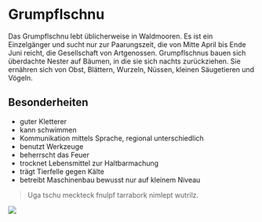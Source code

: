 # Grumpflschnu
Das Grumpflschnu lebt üblicherweise in Waldmooren. Es ist ein Einzelgänger und sucht nur zur Paarungszeit, die von Mitte April bis Ende Juni reicht, die Gesellschaft von Artgenossen. Grumpflschnus bauen sich überdachte Nester auf Bäumen, in die sie sich nachts zurückziehen. Sie ernähren sich von Obst, Blättern, Wurzeln, Nüssen, kleinen Säugetieren und Vögeln.
## Besonderheiten
* guter Kletterer
* kann schwimmen
* Kommunikation mittels Sprache, regional unterschiedlich
* benutzt Werkzeuge
* beherrscht das Feuer
* trocknet Lebensmittel zur Haltbarmachung
* trägt Tierfelle gegen Kälte
* betreibt Maschinenbau bewusst nur auf kleinem Niveau
> Uga tschu meckteck fnulpf tarrabork nimlept wutrilz.
<img src="https://cdn.imgbin.com/25/13/19/imgbin-bigfoot-cartoon-comics-shake-dice-xfbx5jPREBPVP8HervgH8xJ1J.jpg"/>

